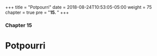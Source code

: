 +++
title = "Potpourri"
date = 2018-08-24T10:53:05-05:00
weight = 75
chapter = true
pre = "<b>15. </b>"
+++

### Chapter 15

#  Potpourri

